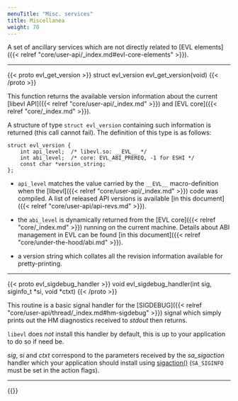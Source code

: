 ```yaml
---
menuTitle: "Misc. services"
title: Miscellanea
weight: 70
---
```


A set of ancillary services which are not directly related to [EVL
elements]({{< relref "core/user-api/_index.md#evl-core-elements" >}}).

---

{{< proto evl_get_version >}}
struct evl_version evl_get_version(void)
{{< /proto >}}

This function returns the available version information about the
current [libevl API]({{< relref "core/user-api/_index.md" >}}) and
[EVL core]({{< relref "core/_index.md" >}}).

A structure of type `struct evl_version` containing such information
is returned (this call cannot fail). The definition of this type is as
follows:

```
struct evl_version {
	int api_level;	/* libevl.so: __EVL__ */
	int abi_level;	/* core: EVL_ABI_PREREQ, -1 for ESHI */
	const char *version_string;
};
```

- `api_level` matches the value carried by the `__EVL__`
  macro-definition when the [libevl]({{< relref
  "core/user-api/_index.md" >}}) code was compiled. A list of released
  API versions is available [in this document]({{< relref
  "core/user-api/api-revs.md" >}}).

- the `abi_level` is dynamically returned from the [EVL core]({{<
  relref "core/_index.md" >}}) running on the current machine. Details
  about ABI management in EVL can be found [in this document]({{<
  relref "core/under-the-hood/abi.md" >}}).

- a version string which collates all the revision information
  available for pretty-printing.

---

{{< proto evl_sigdebug_handler >}}
void evl_sigdebug_handler(int sig, siginfo_t *si, void *ctxt)
{{< /proto >}}

This routine is a basic signal handler for the [SIGDEBUG]({{< relref
"core/user-api/thread/_index.md#hm-sigdebug" >}}) signal which simply
prints out the HM diagnostics received to _stdout_ then returns.

`libevl` does _not_ install this handler by default, this is up to
your application to do so if need be.

_sig_, _si_ and _ctxt_ correspond to the parameters received by the
_sa\_sigaction_ handler which your application should install using
[sigaction()](http://man7.org/linux/man-pages/man2/sigaction.2.html)
(`SA_SIGINFO` must be set in the action flags).

---

{{<lastmodified>}}
